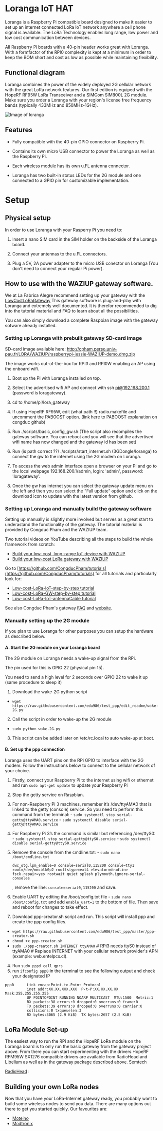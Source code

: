 # Loranga IoT HAT

Loranga is a Raspberry Pi compatible board designed to make it easier to set up an internet connected LoRa IoT network anywhere a cell phone signal is available. The LoRa Technology enables long range, low power and low cost communication between devices.

All Raspberry Pi boards with a 40-pin header works great with Loranga. With a formfactor of the RPI0 complexity is kept at a minimum in order to keep the BOM short and cost as low as possible while maintaining flexibility.

## Functional diagram

Loranga combines the power of the widely deployed 2G cellular network with the great LoRa network features.
Our first edition is equiped with the HopeRF RF95W LoRa Transceiver and a SIMCom SIM800L 2G module. Make sure you order a Loranga with your region's license free frequency bands (typically 433MHz and 850MHz-1GHz).

![Image of loranga](https://github.com/loranga/Loranga-Gateway/blob/master/Docs/Photos/PARTES%2BTECNICAS%2BLORANGA-01.png)


## Features

- Fully compatible with the 40-pin GPIO connector on Raspberry Pi.

- Contains its own micro USB connector to power the Loranga as well as the Raspberry Pi.

- Each wireless module has its own u.FL antenna connector.

- Loranga has two built-in status LEDs for the 2G module and one connected to a GPIO pin for customizable implementation.


# Setup


## Physical setup

In order to use Loranga with your Rasperry Pi you need to:

1. Insert a nano SIM card in the SIM holder on the backside of the Loranga board.

2. Connect your antennas to the u.FL connectors.

3. Plug a 5V, 2A power adapter to the micro USB conector on Loranga (You don't need to connect your regular Pi power).


## How to use with the WAZIUP gateway software.

We at La Fabrica Alegre recommend setting up your gateway with the [LowCostLoRaGateway](https://github.com/CongducPham/LowCostLoRaGw)
This gateway software is plug-and-play with Loranga and extremely well documented. It is therefor recommended to dig into the tutorial material and FAQ to learn about all the possibilities.

You can also simply download a complete Raspbian image with the gateway sotware already installed.


### Setting up Loranga with prebuilt gateway SD-card image

SD-card image available here: http://cpham.perso.univ-pau.fr/LORA/WAZIUP/raspberrypi-jessie-WAZIUP-demo.dmg.zip

The image works out-of-the-box for RPI3 and RPI0W enabling an AP using the onboard wifi.

1. Boot up the Pi with Loranga installed on top.

2. Select the advertised wifi AP and connect with ssh pi@192.168.200.1 (password is loragateway).

3. cd to /home/pi/lora_gateway

4. If using HopeRF RF95W, edit  (what path !!) radio.makefile and uncomment the PABOOST option. (link here to PABOOST explanation on congduc github)

5. Run ./scripts/basic_config_gw.sh  (The script also recompiles the gateway software. You can reboot and you will see that the advertised wifi name has now changed and the gateway id has been set)

6. Run (is path correct ??) ./scripts/start_internet.sh   (3GDongle/loranga) to connect the gw to the internet using the 2G modem on Loranga.

7. To access the web admin interface open a browser on your Pi and go to the local webpage 192.168.200.1/admin, login: 'admin', password: 'loragateway'.

8. Once the gw has internet you can select the gateway update menu on the left and then you can select the "Full update" option and click on the download icon to update with the latest version from github.



### Setting up Loranga and manually build the gateway software

Setting up manually is slightly more involved but serves as a great start to underastand the functionality of the gateway. The tutorial material is provided by Congduc Pham and the WAZIUP team.

Two tutorial videos on YouTube describing all the steps to build the whole framework from scratch:

- [Build your low-cost, long-range IoT device with WAZIUP](https://www.youtube.com/watch?v=YsKbJeeav_M)
- [Build your low-cost LoRa gateway with WAZIUP](https://www.youtube.com/watch?v=peHkDhiH3lE)

Go to [https://github.com/CongducPham/tutorials](https://github.com/CongducPham/tutorials) for all tutorials and particularly look for:

- [Low-cost-LoRa-IoT-step-by-step tutorial](https://github.com/CongducPham/tutorials/blob/master/Low-cost-LoRa-GW-step-by-step.pdf)
- [Low-cost-LoRa-GW-step-by-step tutorial](https://github.com/CongducPham/tutorials/blob/master/Low-cost-LoRa-IoT-step-by-step.pdf)
- [Low-cost-LoRa-IoT-antennaCable tutorial](https://github.com/CongducPham/tutorials/blob/master/Low-cost-LoRa-IoT-antennaCable.pdf)

See also Congduc Pham's gateway [FAQ](https://github.com/CongducPham/tutorials/blob/master/FAQ.pdf) and [website](http://cpham.perso.univ-pau.fr/LORA/RPIgateway.html).




### Manually setting up the 2G module

If you plan to use Loranga for other purposes you can setup the hardware as described below.

#### A. Start the 2G module on your Loranga board
The 2G module on Loranga needs a wake-up signal from the RPi.

The pin used for this is GPIO 22 (physical pin 15).

You need to send a high level for 2 seconds over GPIO 22 to wake it up (same procedure to sleep it)

1. Download the wake-2G python script
- `wget https://raw.githubusercontent.com/edu986/test_ppp/edit_readme/wake-2G.py`

2. Call the script in order to wake-up the 2G module
- `sudo python wake-2G.py`

3. This script can be added later on /etc/rc.local to auto wake-up at boot.


#### B. Set up the ppp connection
Loranga uses the UART pins on the RPi GPIO to interface with the 2G modem. Follow the instructions below to connect to the cellular network of your choice.

1. Firstly, connect your Raspberry Pi to the internet using wifi or ethernet and run `sudo apt-get update` to update your Raspberry Pi

2. Stop the getty service on Raspbian.
  1. For non-Raspberry Pi 3 machines, remember it’s /dev/ttyAMA0 that is linked to the getty (console) service. So you need to perform this command from the terminal:
    - `sudo systemctl stop serial-getty@ttyAMA0.service`
    - `sudo systemctl disable serial-getty@ttyAMA0.service`

  2. For Raspberry Pi 3’s the command is similar but referencing /dev/ttyS0:
    - `sudo systemctl stop serial-getty@ttyS0.service`
    - `sudo systemctl disable serial-getty@ttyS0.service`

  3. Remove the console from the cmdline.txt:
    - `sudo nano /boot/cmdline.txt`
      ```
      dwc_otg.lpm_enable=0 console=serial0,115200 console=tty1 root=/dev/mmcblk0p2 rootfstype=ext4 elevator=deadline fsck.repair=yes rootwait quiet splash plymouth.ignore-serial-consoles
      ```
      , remove the line: `console=serial0,115200` and save.

  4. Enable UART by editing the /boot/config.txt file
    - `sudo nano /boot/config.txt` and add `enable_uart=1` to the bottom of file. Then save and reboot for changes to take effect.

3. Download ppp-creator.sh script and run. This script will install ppp and create the ppp config files.
  - `wget https://raw.githubusercontent.com/edu986/test_ppp/master/ppp-creator.sh`
  - `chmod +x ppp-creator.sh`
  - `sudo ./ppp-creator.sh INTERNET ttyAMA0` # RPi3 needs ttyS0 instead of ttyAMA0 # Replace INTERNET with your cellular network provider's APN (example: web.entelpcs.cl).

4. Run `sudo pppd call gprs`
5. run `ifconfig ppp0` in the terminal to see the following output and check your designated IP<br/>
  ```
  ppp0      Link encap:Point-to-Point Protocol
            inet addr:XX.XX.XXX.XXX  P-t-P:XX.XX.XX.XX  Mask:255.255.255.255
            UP POINTOPOINT RUNNING NOARP MULTICAST  MTU:1500  Metric:1
            RX packets:38 errors:0 dropped:0 overruns:0 frame:0
            TX packets:39 errors:0 dropped:0 overruns:0 carrier:0
            collisions:0 txqueuelen:3
            RX bytes:3065 (2.9 KiB)  TX bytes:2657 (2.5 KiB)

  ```


## LoRa Module Set-up

The easiest way to run the RPi and the HopeRF LoRa module on the Loranga board is to only run the basic gateway from the gateway project above. From there you can start experimenting with the drivers
HopeRF RFM95W SX1276 compatible drivers are available from RadioHead and Libelium as well as in the gateway package described above.
Semtech

[RadioHead](http://www.airspayce.com/mikem/arduino/RadioHead/classRH__RF95.html) :

## Building your own LoRa nodes

Now that you have your LoRa-Internet gateway ready, you probably want to build some wireless nodes to send you data. There are many options out there to get you started quickly. Our favourites are:

- [Moteino](https://lowpowerlab.com/guide/moteino/)
- [Modtronix](http://modtronix.com/inair9.html)
